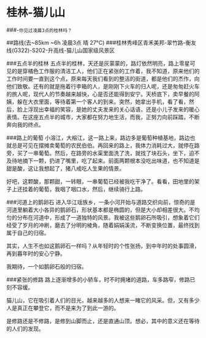 # 桂林-猫儿山
###-`你见过凌晨3点的桂林吗？`

##路线(去~85km ~6h 凌晨3点 晴 27°C)
###桂林秀峰区青禾美邦-翠竹路-衡友线(G322)-S202-升高线-猫儿山国家级风景区

###五点半的桂林
五点半的桂林，天还是灰蒙蒙的，路灯依然明亮，路上零星可见的是穿橘色工作服的清洁工人，他们正在紧张的工作着，我不知道，原来他们的工作时间要一直到这个点，原来每天我们看到的整洁的街道，都是他们的杰作，向他们致敬。还有的就是拖着行李箱的人，是刚刚下火车的归人呢，还是匆匆赶火车的旅人呢，现代人的节奏越来越快，心是否还能得到安宁。天桥底下，卖早餐的阿姨，躲在大衣里面，等待着第一个客人的到来。突然，她拿出手机，看了看，然后，脸上浮现出幸福的笑容，是她的丈夫发来的关心话语，还是小儿子发来的暖心表情。在这座五点半的城市，大家都在努力地生活，而我，正努力向前踩踏，不断奔向我的终点。

###路上的葡萄
小溶江，大榕江，这一路上来，路边多是葡萄种植基地，路边也就总是可见在摆摊卖葡萄的农民伯伯。再回来的路上，我体力消耗过大，就停在路旁，买了一串葡萄。然后，在路旁的水渠里面洗了洗，就找了块石头，坐下，迫不及待地摘下一颗，扔进了嘴里，吃了起来。前面两颗根本没吃出味道，也不知道是甜是酸，这让我想起了，猪八戒吃人生果的情景。

好吧，这颗酸，那颗甜，一转眼，一串葡萄已经被我吃干净了。看看，田地里的架子上还挂着的葡萄，我咽了咽口水，然后，继续骑行上路。



###河道上的鹅卵石
进入华江瑶族乡，一条小河开始与道路交织向前，惊奇的是河道里躺着大小各异的鹅卵石，形状基本都是椭圆的，但是大小却相差很大。不均匀的分布在河道中，形成了一道独特的风景。我被这些鹅卵石所吸引，想象着它们经受了岁月的冲刷，磨去了分明的棱角，随着娟娟溪流，不断变换位置，最终找到属于自己的归宿。

其实，人生不也如这鹅卵石一样吗？从年轻时的个性张扬，到中年时的处事圆滑，再到暮年时的安心宁静。

我期待，一个如鹅卵石般的归宿。

###紧张的修路
路上逐渐增多的小轿车，时不时拥堵的道路，车多路窄，修路已刻不容缓。

猫儿山，它在吸引着人们的目光，越来越多的人想来一睹它的风采。但，又有多少人是真正在攀登它，而不是来为了到此一游的。

是修路还是不修路，是修到山脚而止，还是直通山顶。想必，其中的意义还在等待的人们的发现。

